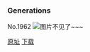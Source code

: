 ### Generations
No.1962
![图片不见了~~~](https://imgs.xkcd.com/comics/generations.png)

[原址](https://xkcd.com//1962) [下载](https://imgs.xkcd.com/comics/generations.png)

